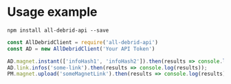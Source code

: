 # Usage example
	npm install all-debrid-api --save
```javascript
const AllDebridClient = require('all-debrid-api')
const AD = new AllDebridClient('Your API Token')

AD.magnet.instant(['infoHash1', 'infoHash2']).then(results => console.log(results));
AD.link.infos('some-link').then(results => console.log(results));
PM.magnet.upload('someMagnetLink').then(results => console.log(results));

```
